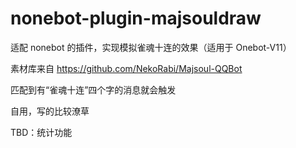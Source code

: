 # nonebot-plugin-majsouldraw

适配 nonebot 的插件，实现模拟雀魂十连的效果（适用于 Onebot-V11）

素材库来自 https://github.com/NekoRabi/Majsoul-QQBot

匹配到有“雀魂十连”四个字的消息就会触发

自用，写的比较潦草

TBD：统计功能